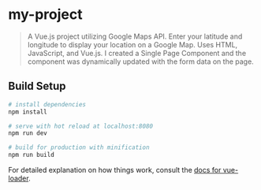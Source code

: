 # my-project

> A Vue.js project utilizing Google Maps API. Enter your latitude and longitude to display your location on a Google Map. Uses HTML, JavaScript, and Vue.js. I created a Single Page Component and the component was dynamically updated with the form data on the page.

## Build Setup

``` bash
# install dependencies
npm install

# serve with hot reload at localhost:8080
npm run dev

# build for production with minification
npm run build
```

For detailed explanation on how things work, consult the [docs for vue-loader](http://vuejs.github.io/vue-loader).

